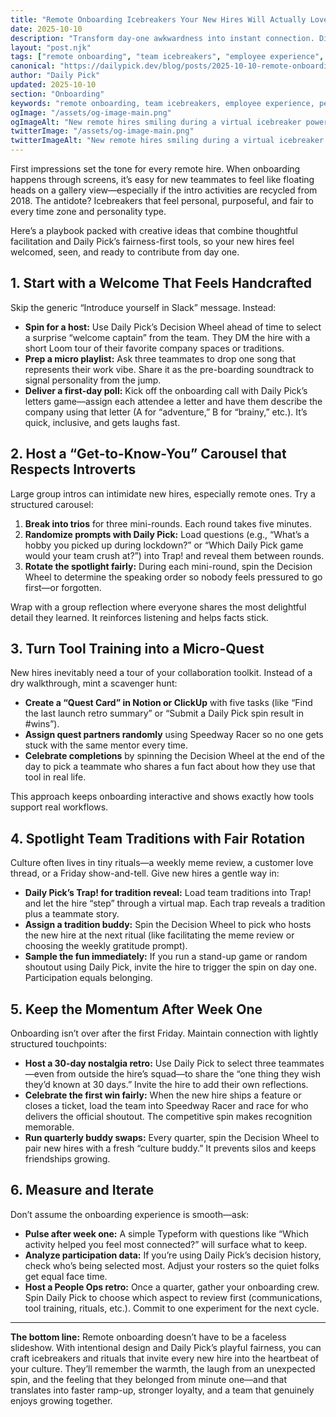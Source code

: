 ```yaml
---
title: "Remote Onboarding Icebreakers Your New Hires Will Actually Love"
date: 2025-10-10
description: "Transform day-one awkwardness into instant connection. Discover creative, low-prep icebreakers and fairness-focused rituals that help remote hires bond with distributed teams using Daily Pick."
layout: "post.njk"
tags: ["remote onboarding", "team icebreakers", "employee experience", "people operations", "distributed teams", "culture building"]
canonical: "https://dailypick.dev/blog/posts/2025-10-10-remote-onboarding-icebreakers-your-new-hires-will-love/"
author: "Daily Pick"
updated: 2025-10-10
section: "Onboarding"
keywords: "remote onboarding, team icebreakers, employee experience, people operations, distributed teams, culture building"
ogImage: "/assets/og-image-main.png"
ogImageAlt: "New remote hires smiling during a virtual icebreaker powered by Daily Pick"
twitterImage: "/assets/og-image-main.png"
twitterImageAlt: "New remote hires smiling during a virtual icebreaker powered by Daily Pick"
---
```


First impressions set the tone for every remote hire. When onboarding happens through screens, it’s easy for new teammates to feel like floating heads on a gallery view—especially if the intro activities are recycled from 2018. The antidote? Icebreakers that feel personal, purposeful, and fair to every time zone and personality type.

Here’s a playbook packed with creative ideas that combine thoughtful facilitation and Daily Pick’s fairness-first tools, so your new hires feel welcomed, seen, and ready to contribute from day one.

## 1. Start with a Welcome That Feels Handcrafted

Skip the generic “Introduce yourself in Slack” message. Instead:

- **Spin for a host:** Use Daily Pick’s Decision Wheel ahead of time to select a surprise “welcome captain” from the team. They DM the hire with a short Loom tour of their favorite company spaces or traditions.
- **Prep a micro playlist:** Ask three teammates to drop one song that represents their work vibe. Share it as the pre-boarding soundtrack to signal personality from the jump.
- **Deliver a first-day poll:** Kick off the onboarding call with Daily Pick’s letters game—assign each attendee a letter and have them describe the company using that letter (A for “adventure,” B for “brainy,” etc.). It’s quick, inclusive, and gets laughs fast.

## 2. Host a “Get-to-Know-You” Carousel that Respects Introverts

Large group intros can intimidate new hires, especially remote ones. Try a structured carousel:

1. **Break into trios** for three mini-rounds. Each round takes five minutes.
2. **Randomize prompts with Daily Pick:** Load questions (e.g., “What’s a hobby you picked up during lockdown?” or “Which Daily Pick game would your team crush at?”) into Trap! and reveal them between rounds.
3. **Rotate the spotlight fairly:** During each mini-round, spin the Decision Wheel to determine the speaking order so nobody feels pressured to go first—or forgotten.

Wrap with a group reflection where everyone shares the most delightful detail they learned. It reinforces listening and helps facts stick.

## 3. Turn Tool Training into a Micro-Quest

New hires inevitably need a tour of your collaboration toolkit. Instead of a dry walkthrough, mint a scavenger hunt:

- **Create a “Quest Card” in Notion or ClickUp** with five tasks (like “Find the last launch retro summary” or “Submit a Daily Pick spin result in #wins”).
- **Assign quest partners randomly** using Speedway Racer so no one gets stuck with the same mentor every time.
- **Celebrate completions** by spinning the Decision Wheel at the end of the day to pick a teammate who shares a fun fact about how they use that tool in real life.

This approach keeps onboarding interactive and shows exactly how tools support real workflows.

## 4. Spotlight Team Traditions with Fair Rotation

Culture often lives in tiny rituals—a weekly meme review, a customer love thread, or a Friday show-and-tell. Give new hires a gentle way in:

- **Daily Pick’s Trap! for tradition reveal:** Load team traditions into Trap! and let the hire “step” through a virtual map. Each trap reveals a tradition plus a teammate story.
- **Assign a tradition buddy:** Spin the Decision Wheel to pick who hosts the new hire at the next ritual (like facilitating the meme review or choosing the weekly gratitude prompt).
- **Sample the fun immediately:** If you run a stand-up game or random shoutout using Daily Pick, invite the hire to trigger the spin on day one. Participation equals belonging.

## 5. Keep the Momentum After Week One

Onboarding isn’t over after the first Friday. Maintain connection with lightly structured touchpoints:

- **Host a 30-day nostalgia retro:** Use Daily Pick to select three teammates—even from outside the hire’s squad—to share the “one thing they wish they’d known at 30 days.” Invite the hire to add their own reflections.
- **Celebrate the first win fairly:** When the new hire ships a feature or closes a ticket, load the team into Speedway Racer and race for who delivers the official shoutout. The competitive spin makes recognition memorable.
- **Run quarterly buddy swaps:** Every quarter, spin the Decision Wheel to pair new hires with a fresh “culture buddy.” It prevents silos and keeps friendships growing.

## 6. Measure and Iterate

Don’t assume the onboarding experience is smooth—ask:

- **Pulse after week one:** A simple Typeform with questions like “Which activity helped you feel most connected?” will surface what to keep.
- **Analyze participation data:** If you’re using Daily Pick’s decision history, check who’s being selected most. Adjust your rosters so the quiet folks get equal face time.
- **Host a People Ops retro:** Once a quarter, gather your onboarding crew. Spin Daily Pick to choose which aspect to review first (communications, tool training, rituals, etc.). Commit to one experiment for the next cycle.

---

**The bottom line:** Remote onboarding doesn’t have to be a faceless slideshow. With intentional design and Daily Pick’s playful fairness, you can craft icebreakers and rituals that invite every new hire into the heartbeat of your culture. They’ll remember the warmth, the laugh from an unexpected spin, and the feeling that they belonged from minute one—and that translates into faster ramp-up, stronger loyalty, and a team that genuinely enjoys growing together.
